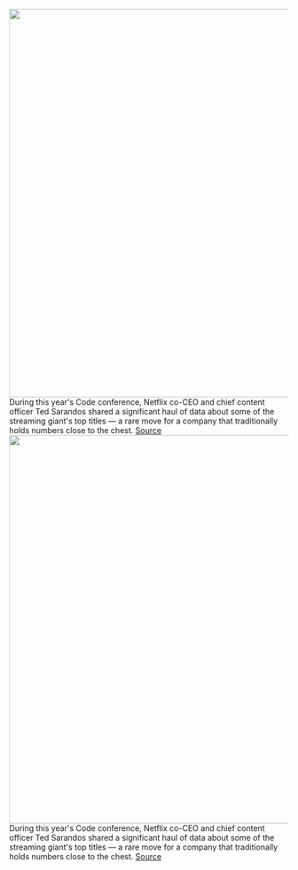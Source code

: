 <img src='https://cdn.vox-cdn.com/thumbor/HKLlGb2qrISg3mZQq-_wsW74nA4=/0x0:1600x1066/1200x800/filters:focal(672x405:928x661)/cdn.vox-cdn.com/uploads/chorus_image/image/69917513/REC_ASA3_CODE21_20210927_143331_0193_X3.5.jpeg' width='700px' /><br/>
During this year's Code conference, Netflix co-CEO and chief content officer Ted Sarandos shared a significant haul of data about some of the streaming giant's top titles — a rare move for a company that traditionally holds numbers close to the chest.
<a href='https://www.theverge.com/2021/9/27/22697364/netflix-viewing-data-code-2021'> Source <a/><img src='https://cdn.vox-cdn.com/thumbor/HKLlGb2qrISg3mZQq-_wsW74nA4=/0x0:1600x1066/1200x800/filters:focal(672x405:928x661)/cdn.vox-cdn.com/uploads/chorus_image/image/69917513/REC_ASA3_CODE21_20210927_143331_0193_X3.5.jpeg' width='700px' /><br/>
During this year's Code conference, Netflix co-CEO and chief content officer Ted Sarandos shared a significant haul of data about some of the streaming giant's top titles — a rare move for a company that traditionally holds numbers close to the chest.
<a href='https://www.theverge.com/2021/9/27/22697364/netflix-viewing-data-code-2021'> Source <a/>